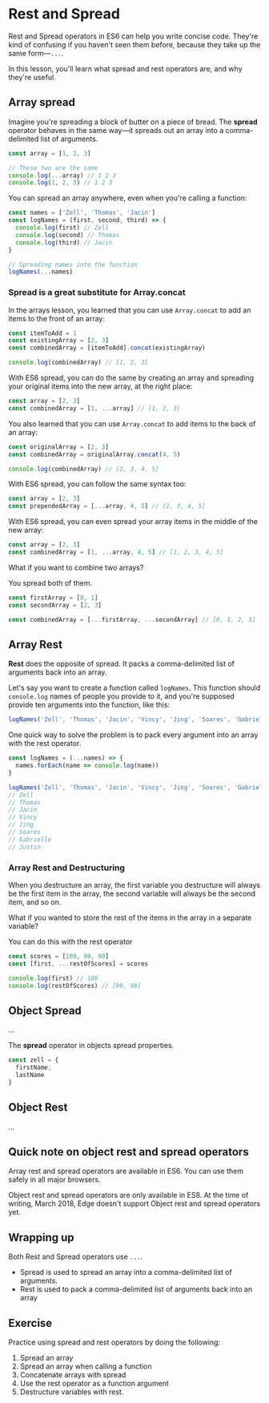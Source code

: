 # Rest and Spread

Rest and Spread operators in ES6 can help you write concise code. They're kind of confusing if you haven't seen them before, because they take up the same form—`...`.

In this lesson, you'll learn what spread and rest operators are, and why they're useful.

## Array spread

Imagine you're spreading a block of butter on a piece of bread. The **spread** operator behaves in the same way—it spreads out an array into a comma-delimited list of arguments.

```js
const array = [1, 2, 3]

// These two are the same
console.log(...array) // 1 2 3
console.log(1, 2, 3) // 1 2 3
```

You can spread an array anywhere, even when you're calling a function:

```js
const names = ['Zell', 'Thomas', 'Jacin']
const logNames = (first, second, third) => {
  console.log(first) // Zell
  console.log(second) // Thomas
  console.log(third) // Jacin
}

// Spreading names into the function
logNames(...names)
```

### Spread is a great substitute for Array.concat

In the arrays lesson, you learned that you can use `Array.concat` to add an items to the front of an array:

```js
const itemToAdd = 1
const existingArray = [2, 3]
const combinedArray = [itemToAdd].concat(existingArray)

console.log(combinedArray) // [1, 2, 3]
```

With ES6 spread, you can do the same by creating an array and spreading your original items into the new array, at the right place:

```js
const array = [2, 3]
const combinedArray = [1, ...array] // [1, 2, 3]
```

You also learned that you can use `Array.concat` to add items to the back of an array:

```js
const originalArray = [2, 3]
const combinedArray = originalArray.concat(4, 5)

console.log(combinedArray) // [2, 3, 4, 5]
```

With ES6 spread, you can follow the same syntax too:

```js
const array = [2, 3]
const prependedArray = [...array, 4, 5] // [2, 3, 4, 5]
```

With ES6 spread, you can even spread your array items in the middle of the new array:

```js
const array = [2, 3]
const combinedArray = [1, ...array, 4, 5] // [1, 2, 3, 4, 5]
```

What if you want to combine two arrays?

You spread both of them.

```js
const firstArray = [0, 1]
const secondArray = [2, 3]

const combinedArray = [...firstArray, ...secondArray] // [0, 1, 2, 3]
```

## Array Rest

**Rest** does the opposite of spread. It packs a comma-delimited list of arguments back into an array.

Let's say you want to create a function called `logNames`. This function should `console.log` names of people you provide to it, and you're supposed provide ten arguments into the function, like this:

```js
logNames('Zell', 'Thomas', 'Jacin', 'Vincy', 'Jing', 'Soares', 'Gabrielle', 'Justin')
```

One quick way to solve the problem is to pack every argument into an array with the rest operator.

```js
const logNames = (...names) => {
  names.forEach(name => console.log(name))
}

logNames('Zell', 'Thomas', 'Jacin', 'Vincy', 'Jing', 'Soares', 'Gabrielle', 'Justin')
// Zell
// Thomas
// Jacin
// Vincy
// Jing
// Soares
// Gabrielle
// Justin
```

### Array Rest and Destructuring

When you destructure an array, the first variable you destructure will always be the first item in the array, the second variable will always be the second item, and so on.

What if you wanted to store the rest of the items in the array in a separate variable?

You can do this with the rest operator

```js
const scores = [100, 99, 98]
const [first, ...restOfScores] = scores

console.log(first) // 100
console.log(restOfScores) // [99, 98]
```

## Object Spread

...

The **spread** operator in objects spread properties.

```js
const zell = {
  firstName,
  lastName
}
```

## Object Rest

...


## Quick note on object rest and spread operators

Array rest and spread operators are available in ES6. You can use them safely in all major browsers.

Object rest and spread operators are only available in ES8. At the time of writing, March 2018, Edge doesn't support Object rest and spread operators yet.

## Wrapping up

Both Rest and Spread operators use `...`.

- Spread is used to spread an array into a comma-delimited list of arguments.
- Rest is used to pack a comma-delimited list of arguments back into an array

## Exercise

Practice using spread and rest operators by doing the following:

1. Spread an array
2. Spread an array when calling a function
3. Concatenate arrays with spread
4. Use the rest operator as a function argument
5. Destructure variables with rest.



